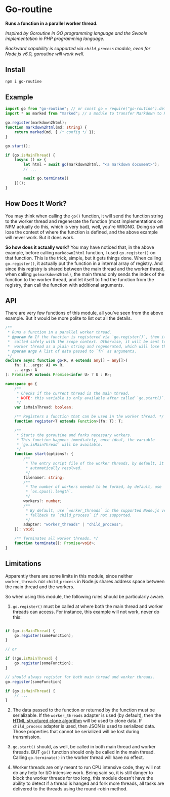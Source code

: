 # Go-routine

**Runs a function in a parallel worker thread.**

*Inspired by Goroutine in GO programming language and the Swoole implementation*
*in PHP programming language.*

*Backward capability is supported via `child_process` module, even for Node.js*
*v6.0, goroutine will work well.*

## Install

```sh
npm i go-routine
```

## Example

```ts
import go from "go-routine"; // or const go = require("go-routine").default
import * as marked from "marked"; // a module to transfer Markdown to HTML

go.register(markdown2html);
function markdown2html(md: string) {
    return marked(md, { /* config */ });
}

go.start();

if (go.isMainThread) {
    (async () => {
        let html = await go(markdown2html, "<a markdown document>");
        // ...

        await go.terminate()
    })();
}
```

## How Does It Work?

You may think when calling the `go()` function, it will send the function string
to the worker thread and regenerate the function (most implementations on NPM
actually do this, which is very bad), well, you're WRONG. Doing so will lose the
context of where the function is defined, and the above example will never work.
But it does work.

**So how does it actually work?** You may have noticed that, in the above
example, before calling `markdown2html` function, I used `go.register()` on
that function. This is the trick, simple, but it gets things done. When calling
`go.register()`, it actually put the function in a internal array of registry.
And since this registry is shared between the main thread and the worker thread,
when calling `go(markdown2html)`, the main thread only sends the index of the
function to the worker thread, and let itself to find the function from the
registry, than call the function with additional arguments.

## API

There are very few functions of this module, all you've seen from the above
example. But it would be more polite to list out all the details.

```ts
/**
 * Runs a function in a parallel worker thread.
 * @param fn If the function is registered via `go.register()`, then it can be
 *  called safely with the scope context. Otherwise, it will be sent to the
 *  worker thread as a plain string and regenerated, which will lose the context.
 * @param args A list of data passed to `fn` as arguments.
 */
declare async function go<R, A extends any[] = any[]>(
    fn: (...args: A) => R,
    ...args: A
): Promise<R extends Promise<infer U> ? U : R>;

namespace go {
    /**
     * Checks if the current thread is the main thread.
     * NOTE: this variable is only available after called `go.start()`.
     */
    var isMainThread: boolean;

    /** Registers a function that can be used in the worker thread. */
    function register<T extends Function>(fn: T): T;

    /**
     * Starts the goroutine and forks necessary workers.
     * This function happens immediately, once ideal, the variable
     * `go.isMainThread` will be available.
     */
    function start(options?: {
        /**
         * The entry script file of the worker threads, by default, it will be
         * automatically resolved.
         */
        filename?: string;
        /**
         * The number of workers needed to be forked, by default, use
         * `os.cpus().length`.
         */
        workers?: number;
        /**
         * By default, use `worker_threads` in the supported Node.js version and
         * fallback to `child_process` if not supported.
         */
        adapter: "worker_threads" | "child_process";
    }): void;

    /** Terminates all worker threads. */
    function terminate(): Promise<void>;
}
```

## Limitations

Apparently there are some limits in this module, since neither `worker_threads`
nor `child_process` in Node.js shares address space between the main thread and
the workers.

So when using this module, the following rules should be particularly aware.

1. `go.register()` must be called at where both the main thread and worker
    threads can access. For instance, this example will not work, never do this:

```ts

if (go.isMainThread) {
    go.register(someFunction);
}

// or

if (!go.isMainThread) {
    go.register(someFunction);
}

// should always register for both main thread and worker threads.
go.register(someFunction)

if (go.isMainThread) {
    // ...
}
```

2. The data passed to the function or returned by the function must be
    serializable. If the `worker_threads` adapter is used (by default), then the
    [HTML structured clone algorithm](https://developer.mozilla.org/en-US/docs/Web/API/Web_Workers_API/Structured_clone_algorithm)
    will be used to clone data. If `child_process` adapter is used, then JSON is
    used to serialized data. Those properties that cannot be serialized will be
    lost during transmission.

3. `go.start()` should, as well, be called in both main thread and worker
    threads. BUT `go()` function should only be called in the main thread.
    Calling `go.terminate()` in the worker thread will have no effect.

4. Worker threads are only meant to run CPU intensive code, they will not do any
    help for I/O intensive work. Being said so, it is still danger to block the
    worker threads for too long, this module doesn't have the ability to detect
    if a thread is hanged and fork more threads, all tasks are delivered to the
    threads using the round-robin method.
